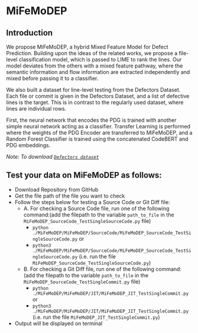 # MiFeMoDEP

## Introduction

We propose MiFeMoDEP, a hybrid Mixed Feature Model for Defect Prediction. Building upon the ideas of the related works, we propose a file-level classification model, which is passed to LIME to rank the lines. Our model deviates from the others with a mixed feature pathway, where the semantic information and flow information are extracted independently and mixed before passing it to a classifier.

We also built a dataset for line-level testing from the Defectors Dataset. Each file or commit is given in the Defectors Dataset, and a list of defective lines is the target. This is in contrast to the regularly used dataset, where lines are individual rows.

First, the neural network that encodes the PDG is trained with another simple neural network acting as a classifier. Transfer Learning is performed where the weights of the PDG Encoder are transferred to MiFeMoDEP, and a Random Forest Classifier is trained using the concatenated CodeBERT and PDG embeddings.

*Note: To download [`Defectors dataset`](https://zenodo.org/records/7570822)*

## Test your data on MiFeMoDEP as follows:
* Download Repository from GitHub
* Get the file path of the file you want to check<br>
* Follow the steps below for testing a Source Code or Git Diff file:
  * A.  For checking a Source Code file, run one of the following command:(add the filepath to the variable `path_to_file` in the `MiFeMoDEP_SourceCode_TestSingleSourceCode.py` file)
    *   `python ./MiFeMoDEP/MiFeMoDEP/SourceCode/MiFeMoDEP_SourceCode_TestSingleSourceCode.py` or 
    *  `python3 ./MiFeMoDEP/MiFeMoDEP/SourceCode/MiFeMoDEP_SourceCode_TestSingleSourceCode.py` (i.e. run the file `MiFeMoDEP_SourceCode_TestSingleSourceCode.py`)
  * B. For checking a Git Diff file, run one of the following command:(add the filepath to the variable `path_to_file` in the `MiFeMoDEP_SourceCode_TestSingleCommit.py` file)
    *   `python ./MiFeMoDEP/MiFeMoDEP/JIT/MiFeMoDEP_JIT_TestSingleCommit.py` or 
    *   `python3 ./MiFeMoDEP/MiFeMoDEP/JIT/MiFeMoDEP_JIT_TestSingleCommit.py` (i.e. run the file `MiFeMoDEP_JIT_TestSingleCommit.py`)
* Output will be displayed on terminal
